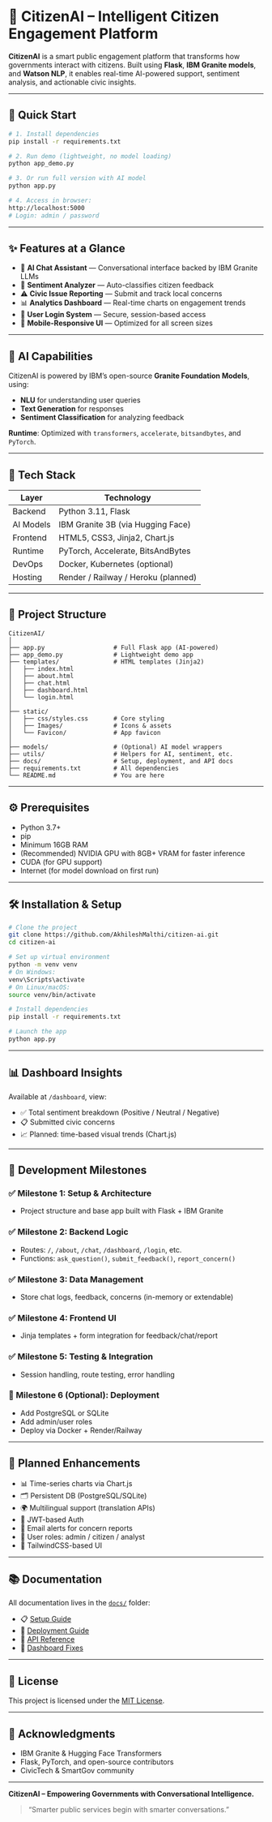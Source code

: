 # 🤖 CitizenAI – Intelligent Citizen Engagement Platform

**CitizenAI** is a smart public engagement platform that transforms how governments interact with citizens. Built using **Flask**, **IBM Granite models**, and **Watson NLP**, it enables real-time AI-powered support, sentiment analysis, and actionable civic insights.

---

## 🚀 Quick Start

```bash
# 1. Install dependencies
pip install -r requirements.txt

# 2. Run demo (lightweight, no model loading)
python app_demo.py

# 3. Or run full version with AI model
python app.py

# 4. Access in browser:
http://localhost:5000
# Login: admin / password
```

---

## ✨ Features at a Glance

* 💬 **AI Chat Assistant** — Conversational interface backed by IBM Granite LLMs
* 🧠 **Sentiment Analyzer** — Auto-classifies citizen feedback
* ⚠️ **Civic Issue Reporting** — Submit and track local concerns
* 📊 **Analytics Dashboard** — Real-time charts on engagement trends
* 🔐 **User Login System** — Secure, session-based access
* 📱 **Mobile-Responsive UI** — Optimized for all screen sizes

---

## 🧠 AI Capabilities

CitizenAI is powered by IBM’s open-source **Granite Foundation Models**, using:

* **NLU** for understanding user queries
* **Text Generation** for responses
* **Sentiment Classification** for analyzing feedback

**Runtime**: Optimized with `transformers`, `accelerate`, `bitsandbytes`, and `PyTorch`.

---

## 🧰 Tech Stack

| Layer     | Technology                          |
| --------- | ----------------------------------- |
| Backend   | Python 3.11, Flask                  |
| AI Models | IBM Granite 3B (via Hugging Face)   |
| Frontend  | HTML5, CSS3, Jinja2, Chart.js       |
| Runtime   | PyTorch, Accelerate, BitsAndBytes   |
| DevOps    | Docker, Kubernetes (optional)       |
| Hosting   | Render / Railway / Heroku (planned) |

---

## 📁 Project Structure

```
CitizenAI/
│
├── app.py                   # Full Flask app (AI-powered)
├── app_demo.py              # Lightweight demo app
├── templates/               # HTML templates (Jinja2)
│   ├── index.html
│   ├── about.html
│   ├── chat.html
│   ├── dashboard.html
│   └── login.html
│
├── static/
│   ├── css/styles.css       # Core styling
│   ├── Images/              # Icons & assets
│   └── Favicon/             # App favicon
│
├── models/                  # (Optional) AI model wrappers
├── utils/                   # Helpers for AI, sentiment, etc.
├── docs/                    # Setup, deployment, and API docs
├── requirements.txt         # All dependencies
└── README.md                # You are here
```

---

## ⚙️ Prerequisites

* Python 3.7+
* pip
* Minimum 16GB RAM
* (Recommended) NVIDIA GPU with 8GB+ VRAM for faster inference
* CUDA (for GPU support)
* Internet (for model download on first run)

---

## 🛠️ Installation & Setup

```bash
# Clone the project
git clone https://github.com/AkhileshMalthi/citizen-ai.git
cd citizen-ai

# Set up virtual environment
python -m venv venv
# On Windows:
venv\Scripts\activate
# On Linux/macOS:
source venv/bin/activate

# Install dependencies
pip install -r requirements.txt

# Launch the app
python app.py
```

---

## 📊 Dashboard Insights

Available at `/dashboard`, view:

* ✅ Total sentiment breakdown (Positive / Neutral / Negative)
* 📋 Submitted civic concerns
* 📈 Planned: time-based visual trends (Chart.js)

---

## 🧱 Development Milestones

### ✅ Milestone 1: Setup & Architecture

* Project structure and base app built with Flask + IBM Granite

### ✅ Milestone 2: Backend Logic

* Routes: `/`, `/about`, `/chat`, `/dashboard`, `/login`, etc.
* Functions: `ask_question()`, `submit_feedback()`, `report_concern()`

### ✅ Milestone 3: Data Management

* Store chat logs, feedback, concerns (in-memory or extendable)

### ✅ Milestone 4: Frontend UI

* Jinja templates + form integration for feedback/chat/report

### ✅ Milestone 5: Testing & Integration

* Session handling, route testing, error handling

### 🔄 Milestone 6 (Optional): Deployment

* Add PostgreSQL or SQLite
* Add admin/user roles
* Deploy via Docker + Render/Railway

---

## 🔮 Planned Enhancements

* 📊 Time-series charts via Chart.js
* 🗂 Persistent DB (PostgreSQL/SQLite)
* 🌍 Multilingual support (translation APIs)
* 🔐 JWT-based Auth
* 📧 Email alerts for concern reports
* 👥 User roles: admin / citizen / analyst
* 🎨 TailwindCSS-based UI

---

## 📚 Documentation

All documentation lives in the [`docs/`](docs/) folder:

* 📋 [Setup Guide](docs/SETUP.md)
* 🚀 [Deployment Guide](docs/DEPLOYMENT.md)
* 🔧 [API Reference](docs/API_REFERENCE.md)
* 🐛 [Dashboard Fixes](docs/DASHBOARD_FIXES.md)

---

## 📝 License

This project is licensed under the [MIT License](LICENSE).

---

## 🙌 Acknowledgments

* IBM Granite & Hugging Face Transformers
* Flask, PyTorch, and open-source contributors
* CivicTech & SmartGov community

---

**CitizenAI – Empowering Governments with Conversational Intelligence.**

> “Smarter public services begin with smarter conversations.”
